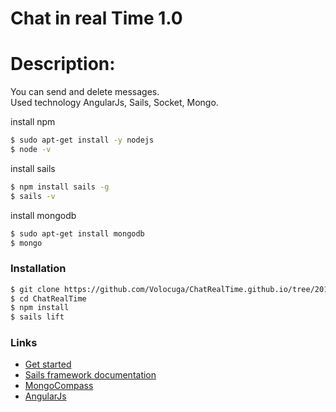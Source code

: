 # Chat in real Time 1.0


# Description: 

You can send and delete messages.  
Used technology AngularJs, Sails, Socket, Mongo.  

install npm 
```sh
$ sudo apt-get install -y nodejs
$ node -v
```
install sails 
```sh
$ npm install sails -g
$ sails -v
```
install mongodb
```sh
$ sudo apt-get install mongodb
$ mongo
```

### Installation

```sh
$ git clone https://github.com/Volocuga/ChatRealTime.github.io/tree/20180927-Oleh-forOurTeam
$ cd ChatRealTime
$ npm install
$ sails lift        
```

### Links

+ [Get started](https://sailsjs.com/get-started)
+ [Sails framework documentation](https://sailsjs.com/documentation)
+ [MongoCompass](https://www.mongodb.com/download-center?jmp=hero#compass)
+ [AngularJs](https://angularjs.org/)


